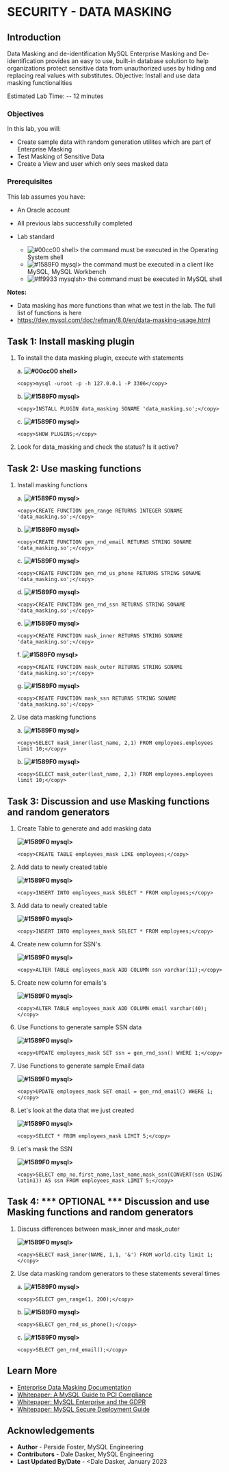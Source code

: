 # SECURITY - DATA MASKING

## Introduction
Data Masking and de-identification
MySQL Enterprise Masking and De-identification provides an easy to use, built-in database solution to help organizations protect sensitive data from unauthorized uses by hiding and replacing real values with substitutes.
Objective: Install and use data masking functionalities

Estimated Lab Time: -- 12 minutes

### Objectives

In this lab, you will:
* Create sample data with random generation utilites which are part of Enterprise Masking
* Test Masking of Sensitive Data
* Create a View and user which only sees masked data

### Prerequisites

This lab assumes you have:
* An Oracle account
* All previous labs successfully completed

* Lab standard  
    - ![#00cc00](https://via.placeholder.com/15/00cc00/000000?text=+) shell> the command must be executed in the Operating System shell
    - ![#1589F0](https://via.placeholder.com/15/1589F0/000000?text=+) mysql> the command must be executed in a client like MySQL, MySQL Workbench
    - ![#ff9933](https://via.placeholder.com/15/ff9933/000000?text=+) mysqlsh> the command must be executed in MySQL shell
    

**Notes:**
- Data masking has more functions than what we test in the lab. The full list of functions is here
- https://dev.mysql.com/doc/refman/8.0/en/data-masking-usage.html 

## Task 1: Install masking plugin

1. To install the data masking plugin, execute with statements 

    a.  **![#00cc00](https://via.placeholder.com/15/00cc00/000000?text=+) shell>** 
    ```
    <copy>mysql -uroot -p -h 127.0.0.1 -P 3306</copy>
    ```
    b. **![#1589F0](https://via.placeholder.com/15/1589F0/000000?text=+) mysql>** 
    ```
    <copy>INSTALL PLUGIN data_masking SONAME 'data_masking.so';</copy>
    ```
    c. **![#1589F0](https://via.placeholder.com/15/1589F0/000000?text=+) mysql>** 
    ```
    <copy>SHOW PLUGINS;</copy>
    ```
2. Look for data_masking and check the status? Is it active?

## Task 2: Use masking functions

1. Install masking functions

    a. **![#1589F0](https://via.placeholder.com/15/1589F0/000000?text=+) mysql>**
    ```
    <copy>CREATE FUNCTION gen_range RETURNS INTEGER SONAME 'data_masking.so';</copy>
    ```
    b. **![#1589F0](https://via.placeholder.com/15/1589F0/000000?text=+) mysql>** 
    ```
    <copy>CREATE FUNCTION gen_rnd_email RETURNS STRING SONAME 'data_masking.so';</copy>
    ```
    c. **![#1589F0](https://via.placeholder.com/15/1589F0/000000?text=+) mysql>** 
    ```
    <copy>CREATE FUNCTION gen_rnd_us_phone RETURNS STRING SONAME 'data_masking.so';</copy>
    ```
    d. **![#1589F0](https://via.placeholder.com/15/1589F0/000000?text=+) mysql>** 
    ```
    <copy>CREATE FUNCTION gen_rnd_ssn RETURNS STRING SONAME 'data_masking.so';</copy>
    ```
    e. **![#1589F0](https://via.placeholder.com/15/1589F0/000000?text=+) mysql>** 
    ```
    <copy>CREATE FUNCTION mask_inner RETURNS STRING SONAME 'data_masking.so';</copy>
    ```
    f. **![#1589F0](https://via.placeholder.com/15/1589F0/000000?text=+) mysql>** 
    ```
    <copy>CREATE FUNCTION mask_outer RETURNS STRING SONAME 'data_masking.so';</copy>
    ```
    g. **![#1589F0](https://via.placeholder.com/15/1589F0/000000?text=+) mysql>** 
    ```
    <copy>CREATE FUNCTION mask_ssn RETURNS STRING SONAME 'data_masking.so';</copy>
    ```
2. Use data masking functions

    a. **![#1589F0](https://via.placeholder.com/15/1589F0/000000?text=+) mysql>** 
    ```
    <copy>SELECT mask_inner(last_name, 2,1) FROM employees.employees limit 10;</copy>
    ```
    b. **![#1589F0](https://via.placeholder.com/15/1589F0/000000?text=+) mysql>** 
    ```
    <copy>SELECT mask_outer(last_name, 2,1) FROM employees.employees limit 10;</copy>
    ```

## Task 3: Discussion and use  Masking functions and random generators

1. Create Table to generate and add masking data

    **![#1589F0](https://via.placeholder.com/15/1589F0/000000?text=+) mysql>** 
    ```
    <copy>CREATE TABLE employees_mask LIKE employees;</copy>
    ```

2. Add data to newly created table

    **![#1589F0](https://via.placeholder.com/15/1589F0/000000?text=+) mysql>**  
    ```
    <copy>INSERT INTO employees_mask SELECT * FROM employees;</copy>
    ```

3. Add data to newly created table

    **![#1589F0](https://via.placeholder.com/15/1589F0/000000?text=+) mysql>**  
    ```
    <copy>INSERT INTO employees_mask SELECT * FROM employees;</copy>
    ```

4. Create new column for SSN's

    **![#1589F0](https://via.placeholder.com/15/1589F0/000000?text=+) mysql>**  
    ```
    <copy>ALTER TABLE employees_mask ADD COLUMN ssn varchar(11);</copy>
    ```

5. Create new column for emails's

    **![#1589F0](https://via.placeholder.com/15/1589F0/000000?text=+) mysql>**  
    ```
    <copy>ALTER TABLE employees_mask ADD COLUMN email varchar(40);</copy>
    ```

6. Use Functions to generate sample SSN data

    **![#1589F0](https://via.placeholder.com/15/1589F0/000000?text=+) mysql>**  
    ```
    <copy>UPDATE employees_mask SET ssn = gen_rnd_ssn() WHERE 1;</copy>
    ```

7. Use Functions to generate sample Email data

    **![#1589F0](https://via.placeholder.com/15/1589F0/000000?text=+) mysql>**  
    ```
    <copy>UPDATE employees_mask SET email = gen_rnd_email() WHERE 1;</copy>
    ```

8. Let's look at the data that we just created

    **![#1589F0](https://via.placeholder.com/15/1589F0/000000?text=+) mysql>**  
    ```
    <copy>SELECT * FROM employees_mask LIMIT 5;</copy>
    ```

9. Let's mask the SSN

    **![#1589F0](https://via.placeholder.com/15/1589F0/000000?text=+) mysql>**  
    ```
    <copy>SELECT emp_no,first_name,last_name,mask_ssn(CONVERT(ssn USING latin1)) AS ssn FROM employees_mask LIMIT 5;</copy>
    ```

## Task 4: *** OPTIONAL *** Discussion and use  Masking functions and random generators

1. Discuss differences between  mask&#95;inner  and  mask&#95;outer 

    **![#1589F0](https://via.placeholder.com/15/1589F0/000000?text=+) mysql>** 
    ```
    <copy>SELECT mask_inner(NAME, 1,1, '&') FROM world.city limit 1;</copy>
    ```
2. Use data masking random generators to these statements several times

    a. **![#1589F0](https://via.placeholder.com/15/1589F0/000000?text=+) mysql>**  
    ```
    <copy>SELECT gen_range(1, 200);</copy>
    ```
    b. **![#1589F0](https://via.placeholder.com/15/1589F0/000000?text=+) mysql>** 
    ```
    <copy>SELECT gen_rnd_us_phone();</copy>
    ```
    c. **![#1589F0](https://via.placeholder.com/15/1589F0/000000?text=+) mysql>** 
    ```
    <copy>SELECT gen_rnd_email();</copy>
    ```

## Learn More

* [Enterprise Data Masking Documentation](https://dev.mysql.com/doc/refman/8.0/en/data-masking.html)
* [Whitepaper: A MySQL Guide to PCI Compliance](https://www.mysql.com/why-mysql/white-papers/mysql-pci-data-security-compliance/)
* [Whitepaper: MySQL Enterprise and the GDPR](https://www.mysql.com/why-mysql/white-papers/mysql-enterprise-edition-gdpr/)
* [Whitepaper: MySQL Secure Deployment Guide](https://dev.mysql.com/doc/mysql-secure-deployment-guide/8.0/en/)

## Acknowledgements
* **Author** - Perside Foster, MySQL Engineering
* **Contributors** -  Dale Dasker, MySQL Engineering
* **Last Updated By/Date** - <Dale Dasker, January 2023
